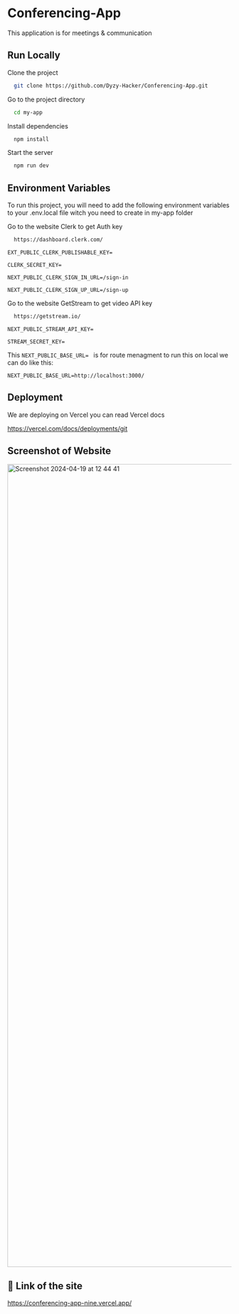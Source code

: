 
# Conferencing-App

This application is for meetings & communication

## Run Locally

Clone the project

```bash
  git clone https://github.com/Dyzy-Hacker/Conferencing-App.git
```

Go to the project directory

```bash
  cd my-app
```

Install dependencies

```bash
  npm install
```

Start the server

```bash
  npm run dev
```

## Environment Variables

To run this project, you will need to add the following environment variables to your .env.local file witch you need to create in my-app folder

Go to the website Clerk to get Auth key

```bash
  https://dashboard.clerk.com/
```

`EXT_PUBLIC_CLERK_PUBLISHABLE_KEY=`

`CLERK_SECRET_KEY=`

`NEXT_PUBLIC_CLERK_SIGN_IN_URL=/sign-in`

`NEXT_PUBLIC_CLERK_SIGN_UP_URL=/sign-up`

Go to the website GetStream to get video API key

```bash
  https://getstream.io/
```

`NEXT_PUBLIC_STREAM_API_KEY=`

`STREAM_SECRET_KEY=`

This `NEXT_PUBLIC_BASE_URL= ` is for route menagment to run this on local we can do like this:

`NEXT_PUBLIC_BASE_URL=http://localhost:3000/`


## Deployment


We are deploying on Vercel you can read Vercel docs

https://vercel.com/docs/deployments/git


## Screenshot of Website

<img width="1800" alt="Screenshot 2024-04-19 at 12 44 41" src="https://github.com/Dyzy-Hacker/Conferencing-App/assets/69049191/39a5901d-1d4b-47f3-a3b6-956f8c461456">

## 🔗 Link of the site
https://conferencing-app-nine.vercel.app/




